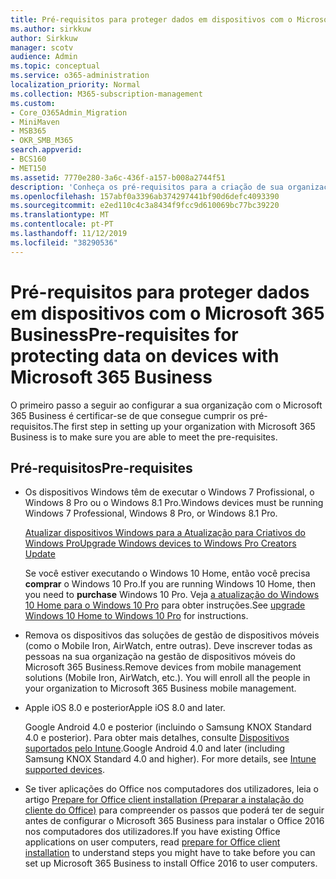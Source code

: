 ```yaml
---
title: Pré-requisitos para proteger dados em dispositivos com o Microsoft 365 Business
ms.author: sirkkuw
author: Sirkkuw
manager: scotv
audience: Admin
ms.topic: conceptual
ms.service: o365-administration
localization_priority: Normal
ms.collection: M365-subscription-management
ms.custom:
- Core_O365Admin_Migration
- MiniMaven
- MSB365
- OKR_SMB_M365
search.appverid:
- BCS160
- MET150
ms.assetid: 7770e280-3a6c-436f-a157-b008a2744f51
description: 'Conheça os pré-requisitos para a criação de sua organização com o Microsoft 365 Business. '
ms.openlocfilehash: 157abf0a3396ab374297441bf90d6defc4093390
ms.sourcegitcommit: e2ed110c4c3a8434f9fcc9d610069bc77bc39220
ms.translationtype: MT
ms.contentlocale: pt-PT
ms.lasthandoff: 11/12/2019
ms.locfileid: "38290536"
---
```

# <a name="pre-requisites-for-protecting-data-on-devices-with-microsoft-365-business"></a><span data-ttu-id="64fb3-103">Pré-requisitos para proteger dados em dispositivos com o Microsoft 365 Business</span><span class="sxs-lookup"><span data-stu-id="64fb3-103">Pre-requisites for protecting data on devices with Microsoft 365 Business</span></span>

<span data-ttu-id="64fb3-104">O primeiro passo a seguir ao configurar a sua organização com o Microsoft 365 Business é certificar-se de que consegue cumprir os pré-requisitos.</span><span class="sxs-lookup"><span data-stu-id="64fb3-104">The first step in setting up your organization with Microsoft 365 Business is to make sure you are able to meet the pre-requisites.</span></span>
  
## <a name="pre-requisites"></a><span data-ttu-id="64fb3-105">Pré-requisitos</span><span class="sxs-lookup"><span data-stu-id="64fb3-105">Pre-requisites</span></span>

- <span data-ttu-id="64fb3-106">Os dispositivos Windows têm de executar o Windows 7 Profissional, o Windows 8 Pro ou o Windows 8.1 Pro.</span><span class="sxs-lookup"><span data-stu-id="64fb3-106">Windows devices must be running Windows 7 Professional, Windows 8 Pro, or Windows 8.1 Pro.</span></span>
    
    [<span data-ttu-id="64fb3-107">Atualizar dispositivos Windows para a Atualização para Criativos do Windows Pro</span><span class="sxs-lookup"><span data-stu-id="64fb3-107">Upgrade Windows devices to Windows Pro Creators Update</span></span>](upgrade-to-windows-pro-creators-update.md)
    
    <span data-ttu-id="64fb3-108">Se você estiver executando o Windows 10 Home, então você precisa **comprar** o Windows 10 Pro.</span><span class="sxs-lookup"><span data-stu-id="64fb3-108">If you are running Windows 10 Home, then you need to **purchase** Windows  10 Pro.</span></span> <span data-ttu-id="64fb3-109">Veja [a atualização do Windows 10 Home para o Windows 10 Pro](https://support.office.com/article/0aee10c1-4d34-43ee-a325-579c6c2df90e?ui=en-US&rs=en-US&ad=US) para obter instruções.</span><span class="sxs-lookup"><span data-stu-id="64fb3-109">See [upgrade Windows 10 Home to Windows 10 Pro](https://support.office.com/article/0aee10c1-4d34-43ee-a325-579c6c2df90e?ui=en-US&rs=en-US&ad=US) for instructions.</span></span> 
    
- <span data-ttu-id="64fb3-p102">Remova os dispositivos das soluções de gestão de dispositivos móveis (como o Mobile Iron, AirWatch, entre outras). Deve inscrever todas as pessoas na sua organização na gestão de dispositivos móveis do Microsoft 365 Business.</span><span class="sxs-lookup"><span data-stu-id="64fb3-p102">Remove devices from mobile management solutions (Mobile Iron, AirWatch, etc.). You will enroll all the people in your organization to Microsoft 365 Business mobile management.</span></span>
    
- <span data-ttu-id="64fb3-112">Apple iOS 8.0 e posterior</span><span class="sxs-lookup"><span data-stu-id="64fb3-112">Apple iOS 8.0 and later.</span></span>
    
    <span data-ttu-id="64fb3-p103">Google Android 4.0 e posterior (incluindo o Samsung KNOX Standard 4.0 e posterior). Para obter mais detalhes, consulte [Dispositivos suportados pelo Intune](https://go.microsoft.com/fwlink/p/?linkid=852307).</span><span class="sxs-lookup"><span data-stu-id="64fb3-p103">Google Android 4.0 and later (including Samsung KNOX Standard 4.0 and higher). For more details, see [Intune supported devices](https://go.microsoft.com/fwlink/p/?linkid=852307).</span></span>
    
- <span data-ttu-id="64fb3-115">Se tiver aplicações do Office nos computadores dos utilizadores, leia o artigo [Prepare for Office client installation (Preparar a instalação do cliente do Office)](prepare-for-office-client-deployment.md) para compreender os passos que poderá ter de seguir antes de configurar o Microsoft 365 Business para instalar o Office 2016 nos computadores dos utilizadores.</span><span class="sxs-lookup"><span data-stu-id="64fb3-115">If you have existing Office applications on user computers, read [prepare for Office client installation](prepare-for-office-client-deployment.md) to understand steps you might have to take before you can set up Microsoft 365 Business to install Office 2016 to user computers.</span></span> 
    


